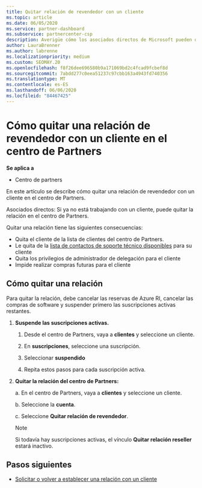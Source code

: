 ```yaml
---
title: Quitar relación de revendedor con un cliente
ms.topic: article
ms.date: 06/05/2020
ms.service: partner-dashboard
ms.subservice: partnercenter-csp
description: Averigüe cómo los asociados directos de Microsoft pueden quitar clientes de su lista, quitar privilegios de administrador delegados y dejar de ofrecer soporte técnico o comprar para un cliente.
author: LauraBrenner
ms.author: labrenne
ms.localizationpriority: medium
ms.custom: SEOMAY.20
ms.openlocfilehash: f8f26dee696580b9a171069bd2c4fcad9fcbef8d
ms.sourcegitcommit: 7abdd277c0eea51237c97cbb163a4943fd740356
ms.translationtype: MT
ms.contentlocale: es-ES
ms.lasthandoff: 06/06/2020
ms.locfileid: "84467425"
---
```

# <a name="how-to-remove-a-reseller-relationship-with-a-customer-in-partner-center"></a>Cómo quitar una relación de revendedor con un cliente en el centro de Partners

**Se aplica a**

- Centro de partners

En este artículo se describe cómo quitar una relación de revendedor con un cliente en el centro de Partners.

Asociados directos: Si ya no está trabajando con un cliente, puede quitar la relación en el centro de Partners.

Quitar una relación tiene las siguientes consecuencias:

- Quita el cliente de la lista de clientes del centro de Partners.
- Le quita de la [lista de contactos de soporte técnico disponibles](assign-support-contacts.md) para su cliente
- Quita los privilegios de administrador de delegación para el cliente
- Impide realizar compras futuras para el cliente

## <a name="how-to-remove-a-relationship"></a>Cómo quitar una relación

Para quitar la relación, debe cancelar las reservas de Azure RI, cancelar las compras de software y suspender primero las suscripciones activas restantes.

1. **Suspende las suscripciones activas.**

   1. Desde el centro de Partners, vaya a **clientes** y seleccione un cliente.

   2. En **suscripciones**, seleccione una suscripción.

   3. Seleccionar **suspendido**

   4. Repita estos pasos para cada suscripción activa.

2. **Quitar la relación del centro de Partners:**

   a. En el centro de Partners, vaya a **clientes** y seleccione un cliente.

   b. Seleccione la **cuenta**.

   c. Seleccione **Quitar relación de revendedor**.

   > [!NOTE]
   > Si todavía hay suscripciones activas, el vínculo **Quitar relación reseller** estará inactivo.

## <a name="next-steps"></a>Pasos siguientes

- [Solicitar o volver a establecer una relación con un cliente](request-a-relationship-with-a-customer.md)
